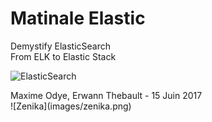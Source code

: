 # Matinale Elastic
<div class="subtitle" >
    <div>Demystify ElasticSearch<br/>From ELK to Elastic Stack</div>
</div>

![ElasticSearch](images/elasticsearch.png)
<div class="author" >
    <div>Maxime Odye, Erwann Thebault - 15 Juin 2017</div>
	![Zenika](images/zenika.png)
</div>
